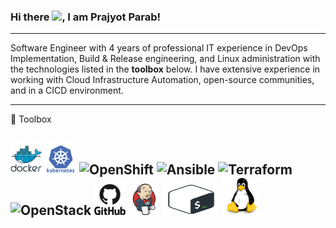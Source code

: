 ### Hi there <img src="https://raw.githubusercontent.com/MartinHeinz/MartinHeinz/master/wave.gif" width="30px">, I am Prajyot Parab!

---
Software Engineer with 4 years of professional IT experience in DevOps Implementation, Build & Release engineering, and Linux administration with the technologies listed in the **toolbox** below. I have extensive experience in working with Cloud Infrastructure Automation, open-source communities, and in a CICD environment.

---

🧰 Toolbox

<img src="https://github.com/devicons/devicon/blob/master/icons/docker/docker-original-wordmark.svg" alt="Docker" width="50" height="50"/> <img src="https://github.com/devicons/devicon/blob/master/icons/kubernetes/kubernetes-plain-wordmark.svg" alt="Kubernetes" width="50" height="50"/> <img src="https://upload.wikimedia.org/wikipedia/commons/3/3a/OpenShift-LogoType.svg" alt="OpenShift" width="50" height="50"/> <img src="https://upload.wikimedia.org/wikipedia/commons/2/24/Ansible_logo.svg" alt="Ansible" width="50" height="50"/> <img src="https://upload.wikimedia.org/wikipedia/commons/0/04/Terraform_Logo.svg" alt="Terraform" width="80" height="80"/> <img src="https://upload.wikimedia.org/wikipedia/commons/8/80/The_OpenStack_logo.svg" alt="OpenStack" width="50" height="50"/> <img src="https://github.com/devicons/devicon/blob/master/icons/github/github-original-wordmark.svg" alt="Github" width="50" height="50"/> <img src="https://github.com/devicons/devicon/blob/master/icons/jenkins/jenkins-original.svg" alt="Jenkins" width="50" height="50"/> <img src="https://github.com/devicons/devicon/blob/master/icons/bash/bash-original.svg" alt="Bash" width="90" height="50"/> <img src="https://github.com/devicons/devicon/blob/master/icons/linux/linux-original.svg" alt="Linux" width="60" height="60"/>
---

<!--
**Prajyot-Parab/Prajyot-Parab** is a ✨ _special_ ✨ repository because its `README.md` (this file) appears on your GitHub profile.

Here are some ideas to get you started:

- 🔭 I’m currently working on ...
- 🌱 I’m currently learning ...
- 👯 I’m looking to collaborate on ...
- 🤔 I’m looking for help with ...
- 💬 Ask me about ...
- 📫 How to reach me: ...
- 😄 Pronouns: ...
- ⚡ Fun fact: ...
-->

